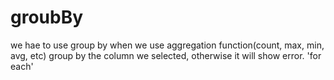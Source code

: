 # groubBy
we hae to use group by when we use aggregation function(count, max, min, avg, etc)
group by the column we selected, otherwise it will show error. 'for each'
 
